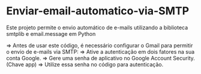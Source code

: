 # Enviar-email-automatico-via-SMTP

Este projeto permite o envio automático de e-mails utilizando a biblioteca smtplib e email.message em Python

=> Antes de usar este código, é necessário configurar o Gmail para permitir o envio de e-mails via SMTP:
=> Ative a autenticação em dois fatores na sua conta Google.
=> Gere uma senha de aplicativo no Google Account Security. (Chave app)
=> Utilize essa senha no código para autenticação.
